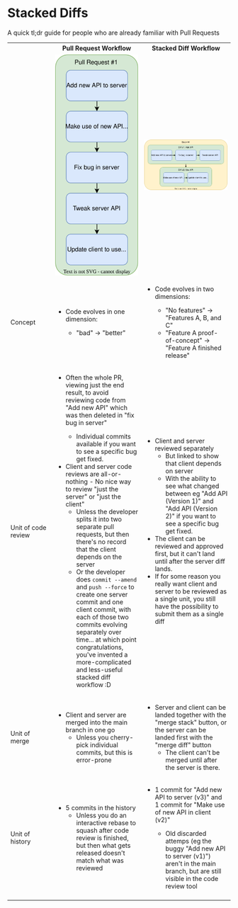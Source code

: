 Stacked Diffs
=============

A quick tl;dr guide for people who are already familiar with Pull Requests

<table>
<tr>
	<th width="20%"></th>
	<th width="40%">Pull Request Workflow</th>
	<th width="40%">Stacked Diff Workflow</th>
</tr>
<tr class="images">
	<td></td>
	<td><img src="pr.drawio.svg" /></td>
	<td><img src="stack.drawio.svg" /></td>
</tr>
<tr>
	<td>Concept</td>
	<td>
		<ul>
			<li>Code evolves in one dimension:</li>
			<ul>
				<li>"bad" &rarr; "better"</li>
			</ul>
		</ul>
	</td>
	<td>
		<ul>
			<li>Code evolves in two dimensions:</li>
			<ul>
				<li>"No features" &rarr; "Features A, B, and C"</li>
				<li>"Feature A proof-of-concept" &rarr; "Feature A finished release"</li>
			</ul>
		</ul>
	</td>
</tr>
<tr>
	<td>Unit of code review</td>
	<td>
		<ul>
			<li>Often the whole PR, viewing just the end result, to avoid reviewing code from "Add new API" which was then deleted in "fix bug in server"</li>
			<ul>
				<li>Individual commits available if you want to see a specific bug get fixed.</li>
			</ul>
			<li>Client and server code reviews are all-or-nothing - No nice way to review "just the server" or "just the client"
			<ul>
				<li>Unless the developer splits it into two separate pull requests, but then there's no record that the client depends on the server</li>
				<li>Or the developer does <code>commit --amend</code> and <code>push --force</code> to create one server commit and one client commit, with each of those two commits evolving separately over time... at which point congratulations, you've invented a more-complicated and less-useful stacked diff workflow :D
			</ul>
		</ul>
	</td>
	<td>
		<ul>
			<li>Client and server reviewed separately
			<ul>
				<li>But linked to show that client depends on server
				<li>With the ability to see what changed between eg "Add API (Version 1)" and "Add API (Version 2)" if you want to see a specific bug get fixed.</li>
			</ul>
			<li>The client can be reviewed and approved first, but it can't land until after the server diff lands.</li>
			<li>If for some reason you really want client and server to be reviewed as a single unit, you still have the possibility to submit them as a single diff</li>
		</ul>
	</td>
</tr>
<tr>
	<td>Unit of merge</td>
	<td>
		<ul>
			<li>Client and server are merged into the main branch in one go
			<ul>
				<li>Unless you cherry-pick individual commits, but this is error-prone</li>
			</ul>
		</ul>
	</td>
	<td>
		<ul>
			<li>Server and client can be landed together with the "merge stack" button, or the server can be landed first with the "merge diff" button
			<ul>
				<li>The client can't be merged until after the server is there.</li>
			</ul>
		<ul>
	</td>
</tr>
<tr>
	<td>Unit of history</td>
	<td>
		<ul>
			<li>5 commits in the history
			<ul>
				<li>Unless you do an interactive rebase to squash after code review is finished, but then what gets released doesn't match what was reviewed</li>
			</ul>
		</ul>
	</td>
	<td>
		<ul>
			<li>1 commit for "Add new API to server (v3)" and 1 commit for "Make use of new API in client (v2)"</li>
			<ul>
				<li>Old discarded attemps (eg the buggy "Add new API to server (v1)") aren't in the main branch, but are still visible in the code review tool</li>
			</ul>
		</ul>
	</td>
</tr>
<tr>
	<td></td>
	<td></td>
	<td></td>
</tr>
</table>
